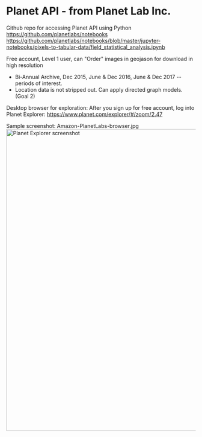 # Planet API - from Planet Lab Inc.  

Github repo for accessing Planet API  using Python
https://github.com/planetlabs/notebooks 
https://github.com/planetlabs/notebooks/blob/master/jupyter-notebooks/pixels-to-tabular-data/field_statistical_analysis.ipynb 

Free account, Level 1 user, can "Order" images in geojason for download in high resolution
 - Bi-Annual Archive, Dec 2015, June & Dec 2016, June & Dec 2017 -- periods of interest.
 - Location data is not stripped out. Can apply directed graph models.  (Goal 2)

Desktop browser for exploration:
After you sign up for free account, log into Planet Explorer:
https://www.planet.com/explorer/#/zoom/2.47 

Sample screenshot:  Amazon-PlanetLabs-browser.jpg 
<img src="Amazon-PlanetLabs-browser.jpg" alt="Planet Explorer screenshot" width="800px" />
